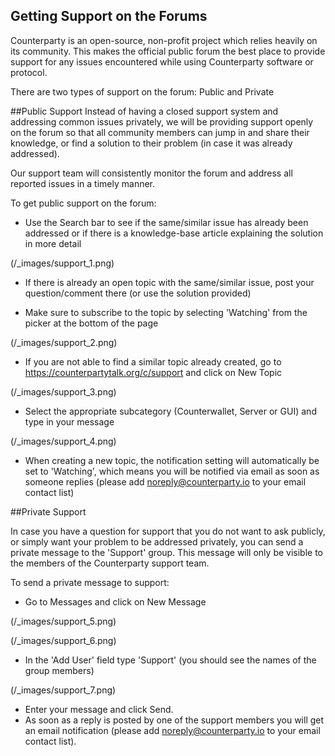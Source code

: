 Getting Support on the Forums
-------------------------------

Counterparty is an open-source, non-profit project which relies heavily on its community. This makes the official public forum the best place to provide support for any issues encountered while using Counterparty software or protocol.

There are two types of support on the forum: Public and Private

##Public Support
Instead of having a closed support system and addressing common issues privately, we will be providing support openly on the forum so that all community members can jump in and share their knowledge, or find a solution to their problem (in case it was already addressed).

Our support team will consistently monitor the forum and address all reported issues in a timely manner.

To get public support on the forum:

- Use the Search bar to see if the same/similar issue has already been
addressed or if there is a knowledge-base article explaining the
solution in more detail

(/_images/support_1.png)

- If there is already an open topic with the same/similar issue, post your question/comment there (or use the solution provided)

- Make sure to subscribe to the topic by selecting 'Watching' from the picker at the bottom of the page

(/_images/support_2.png)

- If you are not able to find a similar topic already created, go to https://counterpartytalk.org/c/support and click on New Topic

(/_images/support_3.png)

- Select the appropriate subcategory (Counterwallet, Server or GUI) and type in your message

(/_images/support_4.png)

- When creating a new topic, the notification setting will automatically be set to 'Watching', which means you will be notified via email as soon as someone replies (please add noreply@counterparty.io to your email contact list)



##Private Support

In case you have a question for support that you do not want to ask publicly, or simply want your problem to be addressed privately, you can send a private message to the 'Support' group. This message will only be visible to the members of the Counterparty support team.

To send a private message to support:

- Go to Messages and click on New Message

(/_images/support_5.png)


(/_images/support_6.png)

- In the 'Add User' field type 'Support' (you should see the names of the group members)

(/_images/support_7.png)

- Enter your message and click Send.
- As soon as a reply is posted by one of the support members you will get an email notification (please add noreply@counterparty.io to your email contact list).
